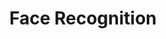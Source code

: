 ---
title: Face Recognition 
order: 2
img: /assets/img/FRAFWT.jpg
publications:
  - date: 2015-02-19
    title: "Face recognition using adaptive filter wavelet transform based feature extraction"
    authors: "Nitin J. Sanket, Vyshak A. V., K. Manikantan, S. Ramachanran"
    venue: "In Proceedings of IEEE International Conference on Science Engineering and Management Research (ICSEMR), 2014"
    links:
        preprint: //ieeexplore.ieee.org/abstract/document/7043555/
---